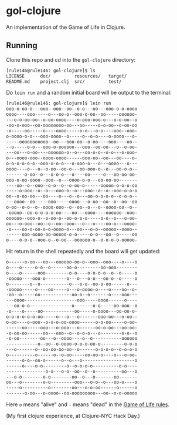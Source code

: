 # gol-clojure

An implementation of the Game of Life in Clojure.

## Running

Clone this repo and cd into the `gol-clojure` directory:

```bash
[rule146@rule146: gol-clojure]$ ls
LICENSE      doc/         resources/   target/
README.md    project.clj  src/         test/
```

Do `lein run` and a random initial board will be output to the terminal:

```bash
[rule146@rule146: gol-clojure]$ lein run
ooo-o-oo-o---ooo--ooo--oo--o-o---oo---ooo-o-o-oooo
oooo----ooo-----o---oo-o--ooo-o-oo--oo-----oooooo-
---o-o-oo-oo--o-oo-oooo----o-ooo-ooo-o---o-o-oo--o
-oo-o-ooo--oo-oooooooo-oo---oo-----o-o-oo--o-oo-oo
-o-----oo-----o----oooo-----o-o---o-o----ooo--ooo-
o-oooo-o-o---ooo-oooo--o-----o--o-o----o-oooo---o-
-----ooooooooooo--oo---ooo-oo--o-oo----ooo----oo--
--o-----o-o---ooo-o-oooooo---ooo--oo-oo---o--o-oo-
---oo---o-oo----oooooo-o--o---oo-o-o--o-o---o-ooo-
o---oooo-ooo--oooo-oooo------ooo-oo--oo---oo----o-
o-o-o-o-o-o--ooo-o-o-o---o-ooo-o---o---oooo---o---
oooo----o---o--o-oo--oo-o---oo-ooo-o--o---oo-o-o--
-------o-oo--o---o-o-o---o----oo-----o---oo-oo-oo-
ooo-o-oo-oooo--ooo--o---oooo-o-o---oo-oo-oo-------
----oo--o--ooo--o-o--o--o-oo-o------ooooo-o-o-o-oo
-----o-ooo--o--o---ooo-o--o---ooo--o--o--ooo-o-o-o
oo--o-oo-oo---oo----o---o--o---oo-o-o-o-o--o-o-o--
---oooo--oo-----ooo-----oooo---o-oo--oo--o--oo--oo
o-oo--o-o--o--oooo-ooo--o--oo--o---o--oooo-oo--o--
-ooooo--oo-o-o-o-o-oo----oo---oooo----oooooo--ooo-
oooooo--ooo-o--o-oo-o--oo-o-o-o-----o-o--o---o-oo-
oo---o-ooo--oo--o--oo--ooo---o---o----oo-o---oooo-
-o----oo-o-oo-o-o-oooo-o---oo---o-o--ooooo--oooo--
------ooo-oooo-oo-ooooo-o-o-----o-o---oo--o-----oo
o----o-o-o--ooo-o--o-oo---oooooo-o--o-o-o-o-ooooo-
```

Hit return in the shell repeatedly and the board will get updated:

```bash
o------o-oo---oo---oooooo-oo-o--ooo--ooo----o----o
o----o-----o-o--o------oo-o---------oo-ooo--------
o----o------ooo---------o-o----o-o-o-o--o--o-----o
-ooooo----ooo-o--------o---o---o-o---oo-o--o-----o
o--------o--o-----------o---o-o--oo-o-oo------o---
-ooooo-----o----oo-----o---o-oooo-o----o----oo--o-
-oo--o-----oo------------oo-o--o-------o----ooo---
---oooo--------------------ooo-----oooo------o----
---oo-o-o----------------o-------o-o-----oo-ooo--o
-o----o-----oo------------oo-----o-oooo---oo-oo-o-
o-o-o-o-o-o-oo-----o---o---o-------ooo-oo---o-oo--
o-oo----o-ooo--o-o-o-oo-oooo------o-o-oo-----o-oo-
------oo-----ooo---o-ooo---o------oo-o-oo---oo-oo-
-o-oo-oo------oo---ooo--o--o-o-o---o--------o-o--o
-o-oo--------oo---o--oooo----o--o-----------oooooo
------------o--oo--o-oooo-o-o-o-oo-o---------o-o-o
---o-------o--oo-oo-oo-oo--o------o-o-o-o--o-o-o-o
o----------o------o--o-oo-----oo-oo-o----o---o-oo-
------o-o--oo-o------o--o---o--------------------o
------o----o-o---------o--o-o-o-o----------o-o----
---------------o-o---o-o--oo--o--o----------oo---o
---o-o--------o-o--------oo--o---o-------oo-------
oo---o--------o-o---------ooo---o-o--o---oo-o----o
-----o----------o--------oo---o-o-oo------o------o
-------o-oo---o-oooo--oo-ooooooooo---oo--o-o-ooooo
```

Here `o` means "alive" and `-` means "dead" in the
[Game of Life rules](http://en.wikipedia.org/wiki/Conway's_Game_of_Life).

(My first clojure experience, at Clojure-NYC Hack Day.)
